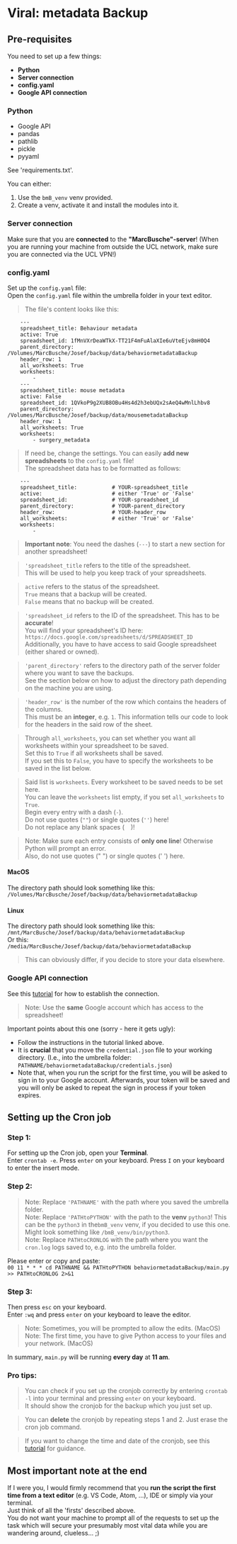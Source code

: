 # Viral: metadata Backup

## Pre-requisites
You need to set up a few things:
- **Python**
- **Server connection**
- **config.yaml**
- **Google API connection**

### Python
- Google API
- pandas
- pathlib
- pickle
- pyyaml 

See 'requirements.txt'.

You can either:  
1) Use the `bmB_venv` venv provided.  
2) Create a venv, activate it and install the modules into it.

### Server connection
Make sure that you are **connected** to the **"MarcBusche"-server**!
(When you are running your machine from outside the UCL network, make sure you are connected via the UCL VPN!)

### config.yaml
Set up the `config.yaml` file:  
Open the `config.yaml` file within the umbrella folder in your text editor.  
> The file's content looks like this:
```
    ---
    spreadsheet_title: Behaviour metadata
    active: True
    spreadsheet_id: 1fMnVXrDeaWTkX-TT21F4mFuAlaXIe6uVteEjv8mH0Q4
    parent_directory: /Volumes/MarcBusche/Josef/backup/data/behaviormetadataBackup
    header_row: 1
    all_worksheets: True
    worksheets:
        -
    ---
    spreadsheet_title: mouse metadata
    active: False
    spreadsheet_id: 1QVkoP9g2XUB8OBu4Hs4d2h3ebUQx2sAeQ4wMnlLhbv8
    parent_directory: /Volumes/MarcBusche/Josef/backup/data/mousemetadataBackup
    header_row: 1
    all_worksheets: True
    worksheets:
        - surgery_metadata
```
   
> If need be, change the settings.
> You can easily **add new spreadsheets** to the `config.yaml` file!  
> The spreadsheet data has to be formatted as follows:  
```
    ---
    spreadsheet_title:           # YOUR-spreadsheet_title
    active:                      # either 'True' or 'False'
    spreadsheet_id:              # YOUR-spreadsheet_id
    parent_directory:            # YOUR-parent_directory
    header_row:                  # YOUR-header_row
    all_worksheets:              # either 'True' or 'False'
    worksheets:
        - 
```  
> **Important note**: You need the dashes (`---`) to start a new section for another spreadsheet!  

> `'spreadsheet_title` refers to the title of the spreadsheet.  
> This will be used to help you keep track of your spreadsheets.  

> `active` refers to the status of the spreadsheet.  
> `True` means that a backup will be created.  
> `False` means that no backup will be created.   
   
>`'spreadsheet_id` refers to the ID of the spreadsheet. This has to be **accurate**!  
> You will find your spreadsheet's ID here: `https://docs.google.com/spreadsheets/d/SPREADSHEET_ID`  
> Additionally, you have to have access to said Google spreadsheet (either shared or owned).   
   
> `'parent_directory'` refers to the directory path of the server folder where you want to save the backups.  
> See the section below on how to adjust the directory path depending on the machine you are using. 
    
> `'header_row'` is the number of the row which contains the headers of the columns.   
> This must be an **integer**, e.g. `1`. This information tells our code to look for the headers in the said row of the sheet.   

> Through `all_worksheets`, you can set whether you want all worksheets within your spreadsheet to be saved.   
> Set this to `True` if all worksheets shall be saved.  
> If you set this to `False`, you have to specify the worksheets to be saved in the list below.  

> Said list is `worksheets`. Every worksheet to be saved needs to be set here.  
> You can leave the `worksheets` list empty, if you set `all_worksheets` to `True`.   
> Begin every entry with a dash (`-`).   
> Do not use quotes (`""`) or single quotes (`''`) here!  
> Do not replace any blank spaces (`  `)!   

> Note: Make sure each entry consists of **only one line**! Otherwise Python will prompt an error.  
> Also, do not use quotes (" ") or single quotes (' ') here.

#### MacOS  
The directory path should look something like this:  
`/Volumes/MarcBusche/Josef/backup/data/behaviormetadataBackup`  

#### Linux
The directory path should look something like this:  
`/mnt/MarcBusche/Josef/backup/data/behaviormetadataBackup`  
Or this:  
`/media/MarcBusche/Josef/backup/data/behaviormetadataBackup`   
   
   
> This can obviously differ, if you decide to store your data elsewhere.

### Google API connection
See this [tutorial](https://developers.google.com/sheets/api/quickstart/python) for how to establish the connection.  
> Note: Use the **same** Google account which has access to the spreadsheet!  

Important points about this one (sorry - here it gets ugly):  
- Follow the instructions in the tutorial linked above.
- It is **crucial** that you move the `credential.json` file to your working directory.
(I.e., into the umbrella folder: `PATHNAME/behaviormetadataBackup/credentials.json`)  
- Note that, when you run the script for the first time, you will be asked to sign in to your Google account.
Afterwards, your token will be saved and you will only be asked to repeat the sign in process if your token expires.

## Setting up the Cron job
### Step 1:
For setting up the Cron job, open your **Terminal**.  
Enter `crontab -e`.  Press `enter` on your keyboard.
Press `I` on your keyboard to enter the insert mode.

### Step 2:
> Note: Replace `'PATHNAME'` with the path where you saved the umbrella folder.  
> Note: Replace `'PATHtoPYTHON'` with the path to the **venv** `python3`! This can be the `python3` in the`bmB_venv` venv, if you decided to use this one.   
Might look something like `/bmB_venv/bin/python3`.  
> Note: Replace `PATHtoCRONLOG` with the path where you want the `cron.log` logs saved to, e.g. into the umbrella folder.

  
Please enter or copy and paste:  
`00 11 * * * cd PATHNAME && PATHtoPYTHON behaviormetadataBackup/main.py >> PATHtoCRONLOG 2>&1`

### Step 3:
Then press `esc` on your keyboard.  
Enter `:wq` and press `enter` on your keyboard to leave the editor.  
> Note: Sometimes, you will be prompted to allow the edits. (MacOS)  
> Note: The first time, you have to give Python access to your files and your network. (MacOS)  

In summary, `main.py` will be running **every day** at **11 am**.

### Pro tips:
> You can check if you set up the cronjob correctly by entering `crontab -l` into your terminal and pressing `enter` on your keyboard.  
It should show the cronjob for the backup which you just set up.  

> You can **delete** the cronjob by repeating steps 1 and 2. Just erase the cron job command.  

> If you want to change the time and date of the cronjob, see this [tutorial](https://medium.com/@justin_ng/how-to-run-your-script-on-a-schedule-using-crontab-on-macos-a-step-by-step-guide-a7ba539acf76) for guidance.

## Most important note at the end
If I were you, I would firmly recommend that you **run the script the first time from a text editor** (e.g. VS Code, Atom, ...), IDE or simply via your terminal.  
Just think of all the 'firsts' described above.  
You do not want your machine to prompt all of the requests to set up the task which will secure your presumably most vital data while you are wandering around, clueless... ;)
